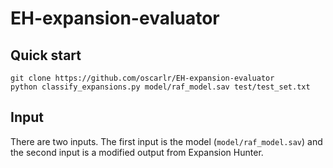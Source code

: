 # EH-expansion-evaluator
## Quick start
```
git clone https://github.com/oscarlr/EH-expansion-evaluator
python classify_expansions.py model/raf_model.sav test/test_set.txt
```
## Input
There are two inputs. The first input is the model (```model/raf_model.sav```) and the second input is a modified output from Expansion Hunter.
